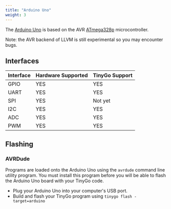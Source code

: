 ```yaml
---
title: "Arduino Uno"
weight: 3
---
```


The [Arduino Uno](https://store.arduino.cc/arduino-uno-rev3) is based on the AVR [ATmega328p](https://www.microchip.com/wwwproducts/en/ATmega328p) microcontroller.

Note: the AVR backend of LLVM is still experimental so you may encounter bugs.

## Interfaces

| Interface | Hardware Supported | TinyGo Support |
| --------- | ------------- | ----- |
| GPIO      | YES | YES |
| UART      | YES | YES |
| SPI      | YES | Not yet |
| I2C      | YES | YES |
| ADC      | YES | YES |
| PWM      | YES | YES |

## Flashing

### AVRDude

Programs are loaded onto the Arduino Uno using the `avrdude` command line utility program. You must install this program before you will be able to flash the Arduino Uno board with your TinyGo code.

- Plug your Arduino Uno into your computer's USB port.
- Build and flash your TinyGo program using `tinygo flash -target=arduino`
